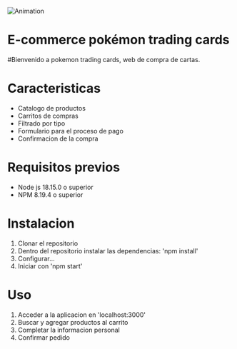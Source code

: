 ![Animation](https://user-images.githubusercontent.com/102810730/221572787-607e1192-dd8c-4306-a192-0f9f1da6b00c.gif)


# E-commerce pokémon trading cards

#Bienvenido a pokemon trading cards, web de compra de cartas.

# Caracteristicas

- Catalogo de productos 
- Carritos de compras
- Filtrado por tipo
- Formulario para el proceso de pago
- Confirmacion de la compra

# Requisitos previos 

- Node js 18.15.0 o superior
- NPM 8.19.4 o superior

# Instalacion

1) Clonar el repositorio
2) Dentro del repositorio instalar las dependencias: 'npm install'
3) Configurar...
4) Iniciar con 'npm start'

# Uso

1) Acceder a la aplicacion en 'localhost:3000'
2) Buscar y agregar productos al carrito
3) Completar la informacion personal
4) Confirmar pedido




